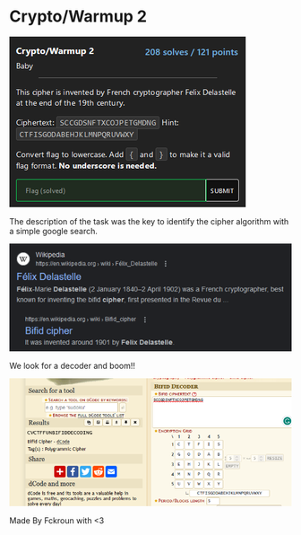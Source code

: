 # Crypto/Warmup 2

![Untitled](Crypto%20Warmup%202/Untitled.png)

The description of the task was the key to identify the cipher algorithm with a simple google search.

![Untitled](Crypto%20Warmup%202/Untitled%201.png)

We look for a decoder and boom!!

![Untitled](Crypto%20Warmup%202/Untitled%202.png)

Made By Fckroun with <3